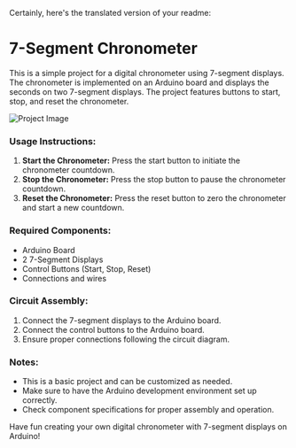 Certainly, here's the translated version of your readme:

# 7-Segment Chronometer

This is a simple project for a digital chronometer using 7-segment displays. The chronometer is implemented on an Arduino board and displays the seconds on two 7-segment displays. The project features buttons to start, stop, and reset the chronometer.

![Project Image](https://csg.tinkercad.com/things/4GmWHDLArhv/t725.png?rev=1702304565653000000&s=&v=1&type=circuits)

### Usage Instructions:

1. **Start the Chronometer:** Press the start button to initiate the chronometer countdown.
2. **Stop the Chronometer:** Press the stop button to pause the chronometer countdown.
3. **Reset the Chronometer:** Press the reset button to zero the chronometer and start a new countdown.

### Required Components:

- Arduino Board
- 2 7-Segment Displays
- Control Buttons (Start, Stop, Reset)
- Connections and wires

### Circuit Assembly:

1. Connect the 7-segment displays to the Arduino board.
2. Connect the control buttons to the Arduino board.
3. Ensure proper connections following the circuit diagram.

### Notes:

- This is a basic project and can be customized as needed.
- Make sure to have the Arduino development environment set up correctly.
- Check component specifications for proper assembly and operation.

Have fun creating your own digital chronometer with 7-segment displays on Arduino!

